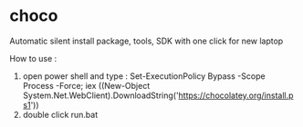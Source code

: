 # choco
Automatic silent install package, tools, SDK with one click for new laptop

How to use : 
1. open power shell and type :
   Set-ExecutionPolicy Bypass -Scope Process -Force; iex ((New-Object System.Net.WebClient).DownloadString('https://chocolatey.org/install.ps1'))
2. double click run.bat
